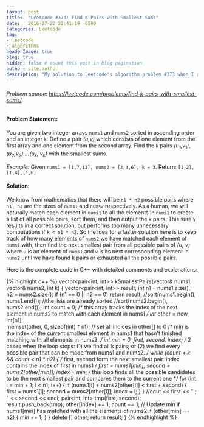 ```yaml
---
layout: post
title:  "Leetcode #373: Find K Pairs with Smallest Sums"
date:   2016-07-22 22:41:19 -0500
categories: Leetcode
tag: 
- leetcode
- algorithms
headerImage: true
blog: true
hidden: false # count this post in blog pagination
author: site.author
description: "My solution to Leetcode's algorithm problem #373 when I prepared for coding interviews."
---
```


###### Problem source: <https://leetcode.com/problems/find-k-pairs-with-smallest-sums/> 
 
 
#### Problem Statement:
You are given two integer arrays `nums1` and `nums2` sorted in ascending order and an integer `k`. 
Define a pair *(u,v)* which consists of one element from the first array and one element from the second array.
Find the `k` pairs *(u<sub>1</sub>,v<sub>1</sub>),(u<sub>2</sub>,v<sub>2</sub>) ...(u<sub>k</sub>, v<sub>k</sub>)* with the smallest sums.
 
*Example*:
Given `nums1 = [1,7,11], nums2 = [2,4,6], k = 3`.
Return: `[1,2],[1,4],[1,6]`
 
 
#### Solution: 
We know from mathematics that there will be `n1 * n2` possible pairs where `n1, n2` are the sizes of `nums1` and `nums2` respectively. As a human, we will naturally match each element in `nums1` to all the elements in `nums2` to create a list of all possible pairs, sort them, and then output the k pairs. This surely results in a correct solution, but performs too many unnecessary computations if `k < n1 * n2`. So the idea for a faster solution here is to keep track of how many elements of `nums2` we have matched each element of `nums1` with, then find the next smallest pair from all possible pairs of *(u, v)* where `u` is an element of `nums1` and `v` is its next corresponding element in `nums2` until we have found k pairs or exhausted all the possible pairs.
 
Here is the complete code in C++ with detailed comments and explanations:
 
{% highlight c++ %}
vector<pair<int, int>> kSmallestPairs(vector<int>& nums1, vector<int>& nums2, 
                                      int k) {
    vector<pair<int, int>> result;
    int n1 = nums1.size(), n2 = nums2.size();
    if (n1 == 0 || n2 == 0) return result;
    //sort(nums1.begin(), nums1.end());  //the lists are already sorted
	//sort(nums2.begin(), nums2.end());
	int count = 0;
    /* this array tracks the index of the next element in nums2
	to match with each element in nums1 */
    int* other = new int[n1];          
    memset(other, 0, sizeof(int) * n1);  // set all indices in other[] to 0
    /* min is the index of the current smallest element in nums1 
	that hasn't finished matching with all elements in nums2. */
    int min = 0, first, second, index;
    /* 2 cases when the loop stops: (1) we find all k pairs; or
      (2) we find every possible pair that can be made from nums1 and nums2. */
    while (count < k && count < n1 * n2) {
        /* first, second form the next smallest pair. 
		index contains the index of first in nums1 */
        first = nums1[min];
        second = nums2[other[min]];
        index = min;
        /* this loop finds all the possible candidates to be the next 
		smallest pair and compares them to the current one */
        for (int i = min + 1; i < n1; i++) {
            if (nums1[i] + nums2[other[i]] < first + second) {
                first = nums1[i];
                second = nums2[other[i]];
                index = i;
            }
        }
        //cout << first << " ; " << second << endl;
        pair<int, int> tmp(first, second);
        result.push_back(tmp);
        other[index] += 1;
        count += 1;
        // Update min if nums1[min] has matched with all the elements of nums2
        if (other[min] == n2) {
            min += 1;
        }
    }
    delete [] other;
    return result;
}
{% endhighlight %}

